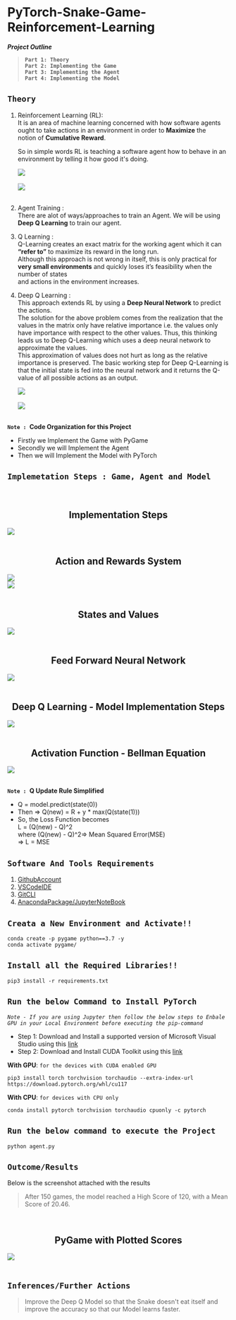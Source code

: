 # PyTorch-Snake-Game-Reinforcement-Learning

***Project Outline***

> **`Part 1: Theory`**<br/>
> **`Part 2: Implementing the Game`**<br/>
> **`Part 3: Implementing the Agent`**<br/>
> **`Part 4: Implementing the Model`**<br/>


## `Theory`

1. Reinforcement Learning (RL):<br/>
    It is an area of machine learning concerned with how software agents ought to take actions in an environment in order to **Maximize** the<br/> notion of **Cumulative Reward**.

    So in simple words RL is teaching a software agent how to behave in an environment by telling it how good it's doing.

    <div>
        <img src="./img/Reinforcement-Learning-in-ML-TV.png"><br/>
        <div><br/>
            <img src="./img/A Typical RL Scenario.png">
        </div>
    </div><br/>

2. Agent Training :<br/>
    There are alot of ways/approaches to train an Agent. We will be using **Deep Q Learning** to train our agent.

3. Q Learning :<br/>
    Q-Learning creates an exact matrix for the working agent which it can **“refer to”** to maximize its reward in the long run.<br/>
    Although this approach is not wrong in itself, this is only practical for **very small environments** and quickly loses it’s feasibility when the number of states<br/> and actions in the environment increases.

4. Deep Q Learning :<br/>
    This approach extends RL by using a **Deep Neural Network** to predict the actions.<br/>
    The solution for the above problem comes from the realization that the values in the matrix only have relative importance 
    i.e. the values only have importance with respect to the other values. Thus, this thinking leads us to Deep Q-Learning which uses a deep neural network to approximate the values.<br/> This approximation of values does not hurt as long as the relative importance is preserved. The basic working step for Deep Q-Learning is that the initial state is fed into the neural network and it returns the Q-value of all possible actions as an output.

    <div>
    <img src="./img/q-learning.png"><br/>
    <div><br/>
        <img src="./img/Deep-Q-Learning.png">
    </div>
    </div><br/>


**`Note : `Code Organization for this Project**
* Firstly we Implement the Game with PyGame
* Secondly we will Implement the Agent
* Then we will Implement the Model with PyTorch

## `Implemetation Steps : Game, Agent and Model `
    
<br/>
    <div>
    <h2 style="text-align:center">Implementation Steps</h2>
    <img src="./img/working-steps-of-Implementation.png"><br/>
    <div><br/>
        <h2 style="text-align:center">Action and Rewards System</h2>
        <img src="./img/action.png"><br/>
        <img src="./img/reward.png"><br/>
    <br/>    
        <h2 style="text-align:center">States and Values</h2>
        <img src="./img/state-values.png"><br/>
    <br/>    
        <h2 style="text-align:center">Feed Forward Neural Network</h2>
        <img src="./img/FFNN-model.png"><br/>
    <br/>
        <h2 style="text-align:center">Deep Q Learning - Model Implementation Steps</h2>
        <img src="./img/DQL-working-steps.png"><br/>
    <br/>
        <h2 style="text-align:center">Activation Function - Bellman Equation</h2>
        <img src="./img/activation-function.png"><br/>
    </div>
    </div>
<br/>

**`Note : `Q Update Rule Simplified**
* Q = model.predict(state(0))
* Then => Q(new) = R + y * max(Q(state(1)))
* So, the Loss Function becomes<br/>
    L = (Q(new) - Q)^2<br/>
    where (Q(new) - Q)^2=> Mean Squared Error(MSE)<br/>
    => L = MSE


## `Software And Tools Requirements`

1. [GithubAccount](https://github.com)
2. [VSCodeIDE](https://code.visualstudio.com/)
3. [GitCLI](https://git-scm.com/downloads)
4. [AnacondaPackage/JupyterNoteBook](https://www.anaconda.com/products/distribution)

## `Creata a New Environment and Activate!!`

```
conda create -p pygame python==3.7 -y
conda activate pygame/
```

## `Install all the Required Libraries!!`

```
pip3 install -r requirements.txt
```

## `Run the below Command to Install PyTorch`

*`Note - If you are using Jupyter then follow the below steps to Enbale GPU in your Local Environment before executing the pip-command`*<br/>

* Step 1: Download and Install a supported version of Microsoft Visual Studio using this [link](https://visualstudio.microsoft.com/thank-you-downloading-visual-studio/?sku=Community&channel=Release&version=VS2022&source=VSLandingPage&cid=2030&passive=false)
* Step 2: Download and Install CUDA Toolkit using this [link](https://developer.nvidia.com/cuda-downloads?)


**With GPU**: `for the devices with CUDA enabled GPU`

```
pip3 install torch torchvision torchaudio --extra-index-url https://download.pytorch.org/whl/cu117
```

**With CPU**: `for devices with CPU only`

```
conda install pytorch torchvision torchaudio cpuonly -c pytorch
```

## `Run the below command to execute the Project`
```
python agent.py
```

## `Outcome/Results`

Below is the screenshot attached with the results

> After 150 games, the model reached a High Score of 120, with a Mean Score of 20.46.

<br/>
    <div>
        <h2 style="text-align:center">PyGame with Plotted Scores</h2>
        <img src="./img/results.png"><br/>
    <div>
<br/>

## `Inferences/Further Actions`

> Improve the Deep Q Model so that the Snake doesn't eat itself and improve the accuracy so that our Model learns faster.
